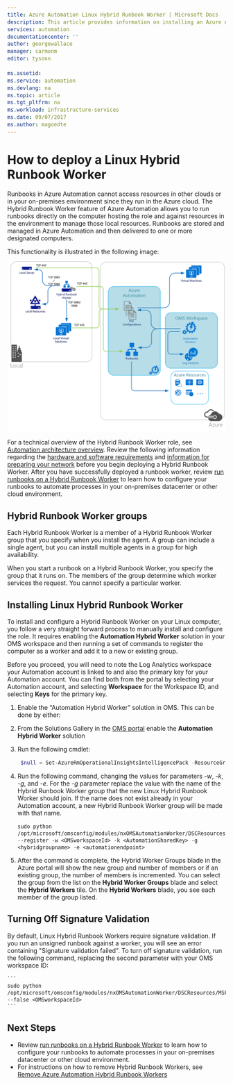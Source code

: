 ```yaml
---
title: Azure Automation Linux Hybrid Runbook Worker | Microsoft Docs
description: This article provides information on installing an Azure Automation Hybrid Runbook Worker that allows you to run runbooks on Linux-based computers in your local datacenter or cloud environment.
services: automation
documentationcenter: ''
author: georgewallace
manager: carmonm
editor: tysonn

ms.assetid: 
ms.service: automation
ms.devlang: na
ms.topic: article
ms.tgt_pltfrm: na
ms.workload: infrastructure-services
ms.date: 09/07/2017
ms.author: magoedte
---
```


# How to deploy a Linux Hybrid Runbook Worker

Runbooks in Azure Automation cannot access resources in other clouds or in your on-premises environment since they run in the Azure cloud. The Hybrid Runbook Worker feature of Azure Automation allows you to run runbooks directly on the computer hosting the role and against resources in the environment to manage those local resources. Runbooks are stored and managed in Azure Automation and then delivered to one or more designated computers.

This functionality is illustrated in the following image:<br>  

![Hybrid Runbook Worker Overview](media/automation-offering-get-started/automation-infradiagram-networkcomms.png)

For a technical overview of the Hybrid Runbook Worker role, see [Automation architecture overview](automation-offering-get-started.md#automation-architecture-overview). Review the following information regarding the [hardware and software requirements](automation-offering-get-started.md#hybrid-runbook-worker) and [information for preparing your network](automation-offering-get-started.md#network-planning) before you begin deploying a Hybrid Runbook Worker.  After you have successfully deployed a runbook worker, review [run runbooks on a Hybrid Runbook Worker](automation-hrw-run-runbooks.md) to learn how to configure your runbooks to automate processes in your on-premises datacenter or other cloud environment.     

## Hybrid Runbook Worker groups
Each Hybrid Runbook Worker is a member of a Hybrid Runbook Worker group that you specify when you install the agent.  A group can include a single agent, but you can install multiple agents in a group for high availability.

When you start a runbook on a Hybrid Runbook Worker, you specify the group that it runs on.  The members of the group determine which worker services the request.  You cannot specify a particular worker.

## Installing Linux Hybrid Runbook Worker
To install and configure a Hybrid Runbook Worker on your Linux computer, you follow a very straight forward process to manually install and configure the role.   It requires enabling the **Automation Hybrid Worker** solution in your OMS workspace and then running a set of commands to register the computer as a worker and add it to a new or existing group. 

Before you proceed, you will need to note the Log Analytics workspace your Automation account is linked to and also the primary key for your Automation account.  You can find both from the portal by selecting your Automation account, and selecting **Workspace** for the Workspace ID, and selecting **Keys** for the primary key.  

1.	Enable the “Automation Hybrid Worker” solution in OMS. This can be done by either:

   1. From the Solutions Gallery in the [OMS portal](https://mms.microsoft.com) enable the **Automation Hybrid Worker** solution
   2. Run the following cmdlet:

        ```powershell
         $null = Set-AzureRmOperationalInsightsIntelligencePack -ResourceGroupName  <ResourceGroupName> -WorkspaceName <WorkspaceName> -IntelligencePackName  "AzureAutomation" -Enabled $true
        ```

2.	Run the following command, changing the values for parameters *-w*, *-k*, *-g*, and *-e*. For the *-g* parameter replace the value with the name of the Hybrid Runbook Worker group that the new Linux Hybrid Runbook Worker should join. If the name does not exist already in your Automation account, a new Hybrid Runbook Worker group will be made with that name.
    
    ```
    sudo python /opt/microsoft/omsconfig/modules/nxOMSAutomationWorker/DSCResources/MSFT_nxOMSAutomationWorkerResource/automationworker/scripts/onboarding.py --register -w <OMSworkspaceId> -k <AutomationSharedKey> -g <hybridgroupname> -e <automationendpoint>
    ```
3. After the command is complete, the Hybrid Worker Groups blade in the Azure portal will show the new group and number of members or if an existing group, the number of members is incremented.  You can select the group from the list on the **Hybrid Worker Groups** blade and select the **Hybrid Workers** tile.  On the **Hybrid Workers** blade, you see each member of the group listed.  


## Turning Off Signature Validation 
By default, Linux Hybrid Runbook Workers require signature validation. If you run an unsigned runbook against a worker, you will see an error containing "Signature validation failed". To turn off signature validation, run the following command, replacing the second parameter with your OMS workspace ID:

    ```
    sudo python /opt/microsoft/omsconfig/modules/nxOMSAutomationWorker/DSCResources/MSFT_nxOMSAutomationWorkerResource/automationworker/scripts/require_runbook_signature.py --false <OMSworkspaceId>
    ```
   
## Next Steps

* Review [run runbooks on a Hybrid Runbook Worker](automation-hrw-run-runbooks.md) to learn how to configure your runbooks to automate processes in your on-premises datacenter or other cloud environment.
* For instructions on how to remove Hybrid Runbook Workers, see [Remove Azure Automation Hybrid Runbook Workers](automation-remove-hrw.md)
